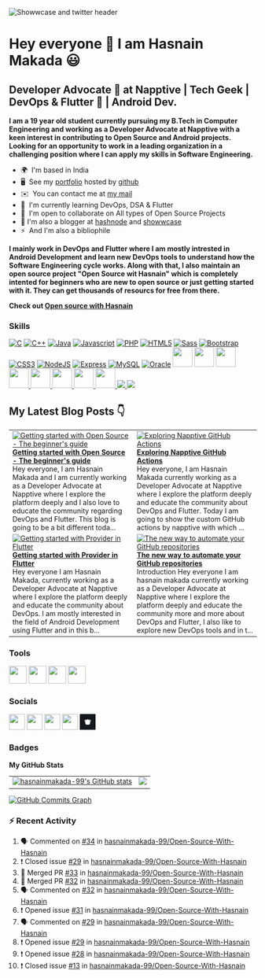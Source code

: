 ![Showwcase and twitter header](https://user-images.githubusercontent.com/82728823/201467777-24996a21-ac61-4b7e-a726-85b7f8d67aa9.png)


Hey everyone 👋 I am Hasnain Makada :smiley:
===============================

Developer Advocate :avocado: at Napptive | Tech Geek | DevOps & Flutter :blue_heart: | Android Dev.
----------------------------------------------------------------------------------------------------------------------------------------

**I am a 19 year old student currently pursuing my B.Tech in Computer Engineering and working as a Developer Advocate at Napptive with a keen interest in contributing to Open Source and Android projects. Looking for an opportunity to work in a leading organization in a challenging position where I can apply my skills in Software Engineering.**

 * 🌍  I'm based in India
 * 🖥️  See my [portfolio](https://hasnainmakada-99.github.io) hosted by [github](http://github.com)
* ✉️  You can contact me at [my mail](mailto:hasnainmakada@gmail.com)
* 🧠  I'm currently learning DevOps, DSA & Flutter
* 🤝  I'm open to collaborate on All types of Open Source Projects
* :memo: I'm also a blogger at [hashnode](http://hasnainm.hashnode.dev) and [showwcase](http://showwcase.com/hasnainmakada-99)
* ⚡  And I'm also a bibliophile

**I mainly work in DevOps and Flutter where I am mostly intrested in Android Development and learn new DevOps tools to understand how the Software Engineering cycle works. Along with that, I also maintain an open source project "Open Source wit Hasnain" which is completely intented for beginners who are new to open source  or just getting started with it. They can get thousands of resourcs for free from there.**

**Check out [Open source with Hasnain](https://github.com/hasnainmakada-99/Open-Source-With-Hasnain)**

### Skills

<p align="left">
<a href="https://docs.microsoft.com/en-us/cpp/?view=msvc-170" target="_blank" rel="noreferrer"><img src="https://raw.githubusercontent.com/danielcranney/readme-generator/main/public/icons/skills/c-colored.svg" width="40" height="40" alt="C" /></a>
<a href="https://docs.microsoft.com/en-us/cpp/?view=msvc-170" target="_blank" rel="noreferrer"><img src="https://raw.githubusercontent.com/danielcranney/readme-generator/main/public/icons/skills/cplusplus-colored.svg" width="40" height="40" alt="C++" /></a>
<a href="https://www.oracle.com/java/" target="_blank" rel="noreferrer"><img src="https://raw.githubusercontent.com/danielcranney/readme-generator/main/public/icons/skills/java-colored.svg" width="40" height="40" alt="Java" /></a>
<a href="https://developer.mozilla.org/en-US/docs/Web/JavaScript" target="_blank" rel="noreferrer"><img src="https://raw.githubusercontent.com/danielcranney/readme-generator/main/public/icons/skills/javascript-colored.svg" width="40" height="40" alt="Javascript" /></a>
<a href="https://www.php.net/" target="_blank" rel="noreferrer"><img src="https://raw.githubusercontent.com/danielcranney/readme-generator/main/public/icons/skills/php-colored.svg" width="40" height="40" alt="PHP" /></a>
<a href="https://developer.mozilla.org/en-US/docs/Glossary/HTML5" target="_blank" rel="noreferrer"><img src="https://raw.githubusercontent.com/danielcranney/readme-generator/main/public/icons/skills/html5-colored.svg" width="40" height="40" alt="HTML5" /></a>
<a href="https://sass-lang.com/" target="_blank" rel="noreferrer"><img src="https://raw.githubusercontent.com/danielcranney/readme-generator/main/public/icons/skills/sass-colored.svg" width="40" height="40" alt="Sass" /></a>
<a href="https://getbootstrap.com/" target="_blank" rel="noreferrer"><img src="https://raw.githubusercontent.com/danielcranney/readme-generator/main/public/icons/skills/bootstrap-colored.svg" width="40" height="40" alt="Bootstrap" /></a>
<a href="https://www.w3.org/TR/CSS/#css" target="_blank" rel="noreferrer"><img src="https://raw.githubusercontent.com/danielcranney/readme-generator/main/public/icons/skills/css3-colored.svg" width="40" height="40" alt="CSS3" /></a>
<a href="https://nodejs.org/en/" target="_blank" rel="noreferrer"><img src="https://raw.githubusercontent.com/danielcranney/readme-generator/main/public/icons/skills/nodejs-colored.svg" width="40" height="40" alt="NodeJS" /></a>
<a href="https://expressjs.com/" target="_blank" rel="noreferrer"><img src="https://raw.githubusercontent.com/danielcranney/readme-generator/main/public/icons/skills/express-colored.svg" width="40" height="40" alt="Express" /></a>
<a href="https://www.mysql.com/" target="_blank" rel="noreferrer"><img src="https://raw.githubusercontent.com/danielcranney/readme-generator/main/public/icons/skills/mysql-colored.svg" width="40" height="40" alt="MySQL" /></a>
<a href="https://www.oracle.com/uk/index.html" target="_blank" rel="noreferrer"><img src="https://raw.githubusercontent.com/danielcranney/readme-generator/main/public/icons/skills/oracle-colored.svg" width="40" height="40" alt="Oracle" /></a>
<a href="https://wordpress.com" target="_blank"> <img src="https://cdn.jsdelivr.net/gh/devicons/devicon/icons/wordpress/wordpress-original.svg" width="40" height="40"/></a>
<a href="https://android.com" target="_blank"> <img src="https://cdn.jsdelivr.net/gh/devicons/devicon/icons/android/android-plain-wordmark.svg" width="40" height="40"/></a>
<a href="https://git-scm.com/">
<img src="https://cdn.jsdelivr.net/gh/devicons/devicon/icons/git/git-plain-wordmark.svg" width="40" height="40"/>
</a>
<a href="https://flutter.dev/?gclsrc=ds&gclsrc=ds">
<img src="https://cdn.jsdelivr.net/gh/devicons/devicon/icons/flutter/flutter-original.svg" width="40" height="40"/>
</a>
<a href="https://dart.dev/">
<img src="https://cdn.jsdelivr.net/gh/devicons/devicon/icons/dart/dart-original.svg" width="40" height="40"/>
</a>
<a href="https://www.docker.com/">
<img src="https://cdn.jsdelivr.net/gh/devicons/devicon/icons/docker/docker-original.svg" width="40" height="40"/>
</a>
<a href="https://kubernetes.io/">
<img src="https://cdn.jsdelivr.net/gh/devicons/devicon/icons/kubernetes/kubernetes-plain.svg" width="40" height="40"/>
</a>
<a href="https://firebase.google.com/"><img width= "40" height = "40" src="https://cdn.jsdelivr.net/gh/devicons/devicon/icons/firebase/firebase-plain.svg" />
</a>
<a href="https://socket.io/">
<img width="40" src="https://cdn.jsdelivr.net/gh/devicons/devicon/icons/socketio/socketio-original.svg" />
</a>
<a href="https://www.npmjs.com/">
<img src="https://cdn.jsdelivr.net/gh/devicons/devicon/icons/npm/npm-original-wordmark.svg" width="40"/>
</a>
</p>

## My Latest Blog Posts 👇
<!-- HASHNODE_BLOG:START -->
<table><tr><td><a href="https://hasnainm.hashnode.dev//getting-started-with-open-source" title="Getting started with Open Source - The beginner's guide"><img src="https://cdn.hashnode.com/res/hashnode/image/upload/v1667192939115/T5SEGIR5S.png" alt="Getting started with Open Source - The beginner's guide"   /></a>
<a href="https://hasnainm.hashnode.dev//getting-started-with-open-source" title="Getting started with Open Source - The beginner's guide"><strong>Getting started with Open Source - The beginner's guide</strong></a>
<br/> Hey everyone, I am Hasnain Makada and I am currently working as a Developer Advocate at Napptive where I explore the platform deeply and I also love to educate the community regarding DevOps and Flutter. 
This blog is going to be a bit different toda...</td><td><a href="https://hasnainm.hashnode.dev//exploring-napptive-github-actions" title="Exploring Napptive GitHub Actions"><img src="https://cdn.hashnode.com/res/hashnode/image/upload/v1665113434017/j-4WZ44M8.png" alt="Exploring Napptive GitHub Actions"   /></a>
<a href="https://hasnainm.hashnode.dev//exploring-napptive-github-actions" title="Exploring Napptive GitHub Actions"><strong>Exploring Napptive GitHub Actions</strong></a>
<br/> Hey everyone, I am Hasnain Makada currently working as a Developer Advocate at Napptive where I explore the platform deeply and educate the community about DevOps and Flutter. Today I am going to show the custom GitHub actions by napptive with which ...</td></tr><tr><td><a href="https://hasnainm.hashnode.dev//getting-started-with-provider-in-flutter" title="Getting started with Provider in Flutter"><img src="https://cdn.hashnode.com/res/hashnode/image/upload/v1664177072249/PYIc5Z75S.png" alt="Getting started with Provider in Flutter"   /></a>
<a href="https://hasnainm.hashnode.dev//getting-started-with-provider-in-flutter" title="Getting started with Provider in Flutter"><strong>Getting started with Provider in Flutter</strong></a>
<br/> Hey everyone I am Hasnain Makada, currently working as a Developer Advocate at Napptive where I explore the platform deeply and educate the community about DevOps. I am mostly interested in the field of Android Development using Flutter and in this b...</td><td><a href="https://hasnainm.hashnode.dev//the-new-way-to-automate-your-github-repositories" title="The new way to automate your GitHub repositories"><img src="https://cdn.hashnode.com/res/hashnode/image/upload/v1663572150168/ONn5yFG0Y.png" alt="The new way to automate your GitHub repositories"   /></a>
<a href="https://hasnainm.hashnode.dev//the-new-way-to-automate-your-github-repositories" title="The new way to automate your GitHub repositories"><strong>The new way to automate your GitHub repositories</strong></a>
<br/> Introduction
Hey everyone I am hasnain makada currently working as a Developer Advocate at Napptive where I explore the platform deeply and educate the community more and more about DevOps and Flutter, I also like to explore new DevOps tools and in t...</td></tr></table>
<!-- HASHNODE_BLOG:END -->

### Tools
<p align="left">
<a href="https://code.visualstudio.com/"><img src="https://cdn.jsdelivr.net/gh/devicons/devicon/icons/vscode/vscode-original.svg" width="36" height="36"/></a>
<a href="https://www.canva.com/"><img src="https://cdn.jsdelivr.net/gh/devicons/devicon/icons/canva/canva-original.svg" width="36" height="36"/></a>
<a href="https://www.jetbrains.com/idea/"><img src="https://cdn.jsdelivr.net/gh/devicons/devicon/icons/intellij/intellij-plain.svg" width="36" height="36"/></a>
<a href="https://www.notion.so"><img src="https://upload.wikimedia.org/wikipedia/commons/4/45/Notion_app_logo.png?20200221181224" width="36" height="36"/></a>
</p>

### Socials

<p align="left"> 
<a href="https://www.github.com/hasnainmakada-99" target="_blank" rel="noreferrer"><img src="https://raw.githubusercontent.com/danielcranney/readme-generator/main/public/icons/socials/github.svg" width="32" height="32" /></a> 
<a href="https://www.twitter.com/Hasnain_Makada" target="_blank" rel="noreferrer"><img src="https://raw.githubusercontent.com/danielcranney/readme-generator/main/public/icons/socials/twitter.svg" width="32" height="32" /></a>
<a href="https://hasnainm.hashnode.dev" target="_blank" rel="noreferrer"><img src="https://raw.githubusercontent.com/danielcranney/readme-generator/main/public/icons/socials/hashnode.svg" width="32" height="32" /></a> 
<a href="https://www.linkedin.com/in/hasnain-makada-5b47271aa/" target="_blank" rel="noreferrer"><img src="https://raw.githubusercontent.com/danielcranney/readme-generator/main/public/icons/socials/linkedin.svg" width="32" height="32" /></a>
<a href="https://showwcase.com/hasnainmakada-99"><img src="Showwcase.jpg" width="32" height="32"></a>
</p>

### Badges

<b>My GitHub Stats</b>

<table>
  <tr>
    <td valign="top">
      <a href="http://www.github.com/hasnainmakada-99"><img src="https://github-readme-stats.vercel.app/api?username=hasnainmakada-99&show_icons=true&hide=&count_private=true&title_color=0891b2&text_color=ffffff&icon_color=0891b2&bg_color=1c1917&hide_border=true&show_icons=true" alt="hasnainmakada-99's GitHub stats" /></a>
    </td>
    <td valign="top">  
      <a href="http://www.github.com/hasnainmakada-99"><img src="https://github-readme-streak-stats.herokuapp.com/?user=hasnainmakada-99&stroke=ffffff&background=1c1917&ring=0891b2&fire=0891b2&currStreakNum=ffffff&currStreakLabel=0891b2&sideNums=ffffff&sideLabels=ffffff&dates=ffffff&hide_border=true" /></a>
    </td>
  </tr>
</table>

<a href="http://www.github.com/hasnainmakada-99"><img src="https://activity-graph.herokuapp.com/graph?username=hasnainmakada-99&bg_color=1c1917&color=ffffff&line=0891b2&point=ffffff&area_color=1c1917&area=true&hide_border=true&custom_title=GitHub%20Commits%20Graph" alt="GitHub Commits Graph" /></a>

### :zap: Recent Activity

<!--START_SECTION:activity-->
1. 🗣 Commented on [#34](https://github.com/hasnainmakada-99/Open-Source-With-Hasnain/issues/34) in [hasnainmakada-99/Open-Source-With-Hasnain](https://github.com/hasnainmakada-99/Open-Source-With-Hasnain)
2. ❗️ Closed issue [#29](https://github.com/hasnainmakada-99/Open-Source-With-Hasnain/issues/29) in [hasnainmakada-99/Open-Source-With-Hasnain](https://github.com/hasnainmakada-99/Open-Source-With-Hasnain)
3. 🎉 Merged PR [#33](https://github.com/hasnainmakada-99/Open-Source-With-Hasnain/pull/33) in [hasnainmakada-99/Open-Source-With-Hasnain](https://github.com/hasnainmakada-99/Open-Source-With-Hasnain)
4. 🎉 Merged PR [#32](https://github.com/hasnainmakada-99/Open-Source-With-Hasnain/pull/32) in [hasnainmakada-99/Open-Source-With-Hasnain](https://github.com/hasnainmakada-99/Open-Source-With-Hasnain)
5. 🗣 Commented on [#32](https://github.com/hasnainmakada-99/Open-Source-With-Hasnain/issues/32) in [hasnainmakada-99/Open-Source-With-Hasnain](https://github.com/hasnainmakada-99/Open-Source-With-Hasnain)
6. ❗️ Opened issue [#31](https://github.com/hasnainmakada-99/Open-Source-With-Hasnain/issues/31) in [hasnainmakada-99/Open-Source-With-Hasnain](https://github.com/hasnainmakada-99/Open-Source-With-Hasnain)
7. 🗣 Commented on [#29](https://github.com/hasnainmakada-99/Open-Source-With-Hasnain/issues/29) in [hasnainmakada-99/Open-Source-With-Hasnain](https://github.com/hasnainmakada-99/Open-Source-With-Hasnain)
8. ❗️ Opened issue [#29](https://github.com/hasnainmakada-99/Open-Source-With-Hasnain/issues/29) in [hasnainmakada-99/Open-Source-With-Hasnain](https://github.com/hasnainmakada-99/Open-Source-With-Hasnain)
9. ❗️ Opened issue [#28](https://github.com/hasnainmakada-99/Open-Source-With-Hasnain/issues/28) in [hasnainmakada-99/Open-Source-With-Hasnain](https://github.com/hasnainmakada-99/Open-Source-With-Hasnain)
10. ❗️ Closed issue [#13](https://github.com/hasnainmakada-99/Open-Source-With-Hasnain/issues/13) in [hasnainmakada-99/Open-Source-With-Hasnain](https://github.com/hasnainmakada-99/Open-Source-With-Hasnain)
<!--END_SECTION:activity-->
